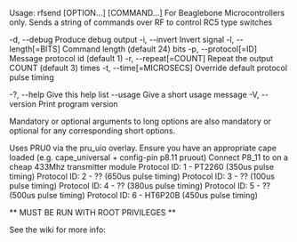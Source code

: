 Usage: rfsend [OPTION...] [COMMAND...]
For Beaglebone Microcontrollers only.
Sends a string of commands over RF to control RC5 type switches  

  -d, --debug                Produce debug output
  -i, --invert               Invert signal
  -l, --length[=BITS]        Command length (default 24) bits
  -p, --protocol[=ID]        Message protocol id (default 1)
  -r, --repeat[=COUNT]       Repeat the output COUNT (default 3) times
  -t, --time[=MICROSECS]     Override default protocol pulse timing

  -?, --help                 Give this help list
      --usage                Give a short usage message
  -V, --version              Print program version

Mandatory or optional arguments to long options are also mandatory or optional
for any corresponding short options.

Uses PRU0 via the pru_uio overlay.
Ensure you have an appropriate cape loaded
  (e.g. cape_universal + config-pin p8.11 pruout)
  Connect P8_11 to <DATA> on a cheap 433Mhz transmitter module
  Protocol ID: 1 - PT2260 (350us pulse timing)
  Protocol ID: 2 - ?? (650us pulse timing)
  Protocol ID: 3 - ?? (100us pulse timing)
  Protocol ID: 4 - ?? (380us pulse timing)
  Protocol ID: 5 - ?? (500us pulse timing)
  Protocol ID: 6 - HT6P20B (450us pulse timing)

  ** MUST BE RUN WITH ROOT PRIVILEGES **

See the wiki for more info: